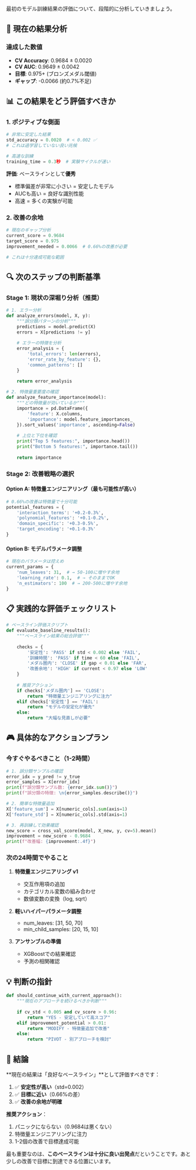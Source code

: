 最初のモデル訓練結果の評価について、段階的に分析していきましょう。

## 🎯 現在の結果分析

### 達成した数値
- **CV Accuracy**: 0.9684 ± 0.0020
- **CV AUC**: 0.9649 ± 0.0042
- **目標**: 0.975+ (ブロンズメダル閾値)
- **ギャップ**: -0.0066 (約0.7%不足)

## 📊 この結果をどう評価すべきか

### 1. **ポジティブな側面**

```python
# 非常に安定した結果
std_accuracy = 0.0020  # < 0.002 ✅
# これは過学習していない良い兆候

# 高速な訓練
training_time = 0.3秒  # 実験サイクルが速い
```

**評価**: ベースラインとして**優秀**
- 標準偏差が非常に小さい = 安定したモデル
- AUCも高い = 良好な識別性能
- 高速 = 多くの実験が可能

### 2. **改善の余地**

```python
# 現在のギャップ分析
current_score = 0.9684
target_score = 0.975
improvement_needed = 0.0066  # 0.66%の改善が必要

# これは十分達成可能な範囲
```

## 🔍 次のステップの判断基準

### Stage 1: 現状の深堀り分析（推奨）

```python
# 1. エラー分析
def analyze_errors(model, X, y):
    """誤分類パターンの分析"""
    predictions = model.predict(X)
    errors = X[predictions != y]
    
    # エラーの特徴を分析
    error_analysis = {
        'total_errors': len(errors),
        'error_rate_by_feature': {},
        'common_patterns': []
    }
    
    return error_analysis

# 2. 特徴量重要度の確認
def analyze_feature_importance(model):
    """どの特徴量が効いているか"""
    importance = pd.DataFrame({
        'feature': X.columns,
        'importance': model.feature_importances_
    }).sort_values('importance', ascending=False)
    
    # 上位と下位を確認
    print("Top 5 features:", importance.head())
    print("Bottom 5 features:", importance.tail())
    
    return importance
```

### Stage 2: 改善戦略の選択

#### Option A: 特徴量エンジニアリング（最も可能性が高い）
```python
# 0.66%の改善は特徴量で十分可能
potential_features = {
    'interaction_terms': '+0.2-0.3%',
    'polynomial_features': '+0.1-0.2%',
    'domain_specific': '+0.3-0.5%',
    'target_encoding': '+0.1-0.3%'
}
```

#### Option B: モデルパラメータ調整
```python
# 現在のパラメータは控えめ
current_params = {
    'num_leaves': 31,  # → 50-100に増やす余地
    'learning_rate': 0.1,  # → そのままでOK
    'n_estimators': 100  # → 200-500に増やす余地
}
```

## 📋 実践的な評価チェックリスト

```python
# ベースライン評価スクリプト
def evaluate_baseline_results():
    """ベースライン結果の総合評価"""
    
    checks = {
        '安定性': 'PASS' if std < 0.002 else 'FAIL',
        '訓練時間': 'PASS' if time < 60 else 'FAIL', 
        'メダル圏内': 'CLOSE' if gap < 0.01 else 'FAR',
        '改善余地': 'HIGH' if current < 0.97 else 'LOW'
    }
    
    # 推奨アクション
    if checks['メダル圏内'] == 'CLOSE':
        return "特徴量エンジニアリングに注力"
    elif checks['安定性'] == 'FAIL':
        return "モデルの安定化が優先"
    else:
        return "大幅な見直しが必要"
```

## 🎮 具体的なアクションプラン

### 今すぐやるべきこと（1-2時間）

```python
# 1. 誤分類サンプルの確認
error_idx = y_pred != y_true
error_samples = X[error_idx]
print(f"誤分類サンプル数: {error_idx.sum()}")
print(f"誤分類の特徴: \n{error_samples.describe()}")

# 2. 簡単な特徴量追加
X['feature_sum'] = X[numeric_cols].sum(axis=1)
X['feature_std'] = X[numeric_cols].std(axis=1)

# 3. 再訓練して効果確認
new_score = cross_val_score(model, X_new, y, cv=5).mean()
improvement = new_score - 0.9684
print(f"改善幅: {improvement:.4f}")
```

### 次の24時間でやること

1. **特徴量エンジニアリング v1**
   - 交互作用項の追加
   - カテゴリカル変数の組み合わせ
   - 数値変数の変換（log, sqrt）

2. **軽いハイパーパラメータ調整**
   - num_leaves: [31, 50, 70]
   - min_child_samples: [20, 15, 10]

3. **アンサンブルの準備**
   - XGBoostでの結果確認
   - 予測の相関確認

## 💡 判断の指針

```python
def should_continue_with_current_approach():
    """現在のアプローチを続けるべきか判断"""
    
    if cv_std < 0.005 and cv_score > 0.96:
        return "YES - 安定していて高スコア"
    elif improvement_potential > 0.01:
        return "MODIFY - 特徴量追加で改善"
    else:
        return "PIVOT - 別アプローチを検討"
```

## 🏁 結論

**現在の結果は「良好なベースライン」**として評価すべきです：

1. ✅ **安定性が高い**（std=0.002）
2. ✅ **目標に近い**（0.66%の差）
3. ✅ **改善の余地が明確**

**推奨アクション**：
1. パニックにならない（0.9684は悪くない）
2. 特徴量エンジニアリングに注力
3. 1-2個の改善で目標達成可能

最も重要なのは、**このベースラインは十分に良い出発点**だということです。あと少しの改善で目標に到達できる位置にいます。